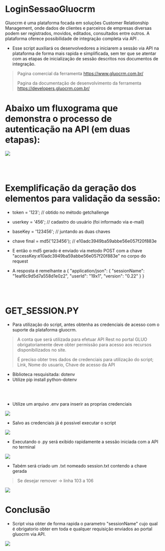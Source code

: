 # LoginSessaoGluocrm
Gluocrm é uma plataforma focada em soluções Customer Relationship Management, onde dados de clientes e parceiros de empresas diversas podem ser registrados, movidos, editados, consultados entre outros. A plataforma oferece possibilidade de integração completa via API . 

- Esse script auxiliará os desenvolvedores a iniciarem a sessão via API na plataforma de forma mais rapida e simplificada, sem ter que se atentar com as etapas de inicialização de sessão descritos nos documentos de integração.

> Pagina comercial da ferramenta https://www.gluocrm.com.br/
> 
> Pagina da documentação de desenvolvimento da ferramenta https://developers.gluocrm.com.br/
>

# Abaixo um fluxograma que demonstra o processo de autenticação na API (em duas etapas):
<img src="https://imgur.com/Oio8Sc0.png" />

<br><br/>

# Exemplificação da geração dos elementos para validação da sessão:

- token = '123'; // obtido no método getchallenge
- userkey = '456'; // cadastro do usuário (foi informado via e-mail)
- baseKey = '123456'; // juntando as duas chaves
- chave final = md5('123456'); // e10adc3949ba59abbe56e057f20f883e

- E então o md5 gerado é enviado via metodo POST com a chave "accessKey:e10adc3949ba59abbe56e057f20f883e" no corpo do request 


-  A resposta é remelhante a {
  "application/json": {
    "sessionName": "1eaf6c9d5d7a558d1e0z2",
    "userId": "19x1",
    "version": "0.22"
  }
}

<br><br/>

# GET_SESSION.PY

- Para utilização do script, antes obtenha as credenciais de acesso com o suporte da plataforma gluocrm.
> A conta que será utilizada para efetuar API Rest no portal GLUO obrigatoriamente deve obter permissão para acesso aos recursos disponibilizados no site.
> 
> É preciso obter tres dados de credenciais para utilização do script; Link, Nome do usuario, Chave de acesso da API
> 

- Biblioteca resquisitada: dotenv 
- Utilize pip install python-dotenv 

<br><br/>
- Utilize um arquivo .env para inserir as proprias credenciais

<img src="https://imgur.com/tz0iznu.png" />

- Salvo as credenciais já é possivel executar o script 

<img src="https://imgur.com/SEkdKmZ.png" />

- Executando o .py será exibido rapidamente a sessão iniciada com a API no terminal

<img src="https://imgur.com/TW3EkB9.png" />
  
- Tabém será criado um .txt nomeado session.txt contendo a chave gerada
> Se desejar remover -> linha 103 a 106

<img src="https://imgur.com/vJOcCFS.png" />

# Conclusão

- Script visa obter de forma rapida o parametro "sessionName" cujo qual é obrigatorio obter em toda e qualquer requisição enviados ao portal gluocrm via API.

<img src="https://imgur.com/pGnqjnh.png" />
